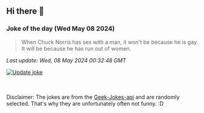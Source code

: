 ## Hi there 👋

### Joke of the day (Wed May 08 2024)
<!-- joke -->
>When Chuck Norris has sex with a man, it won't be because he is gay. It will be because he has run out of women.
<!-- /joke -->

*Last update: Wed, 08 May 2024 00:32:48 GMT*

[![Update joke](https://github.com/nclskfm/nclskfm/actions/workflows/joke.yml/badge.svg)](https://github.com/nclskfm/nclskfm/actions/workflows/joke.yml)

<br><br>
Disclaimer: The jokes are from the [Geek-Jokes-api](https://github.com/sameerkumar18/geek-joke-api) and are randomly selected. That's why they are unfortunately often not funny. :D
